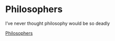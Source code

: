 # Philosophers

I’ve never thought philosophy would be so deadly

[Philosophers](https://www.notion.so/jiychoi/Philosophers-60808c5dfad946aab451157ab6311fbf)
